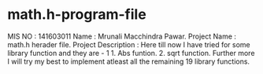 # math.h-program-file
MIS NO : 141603011
Name : Mrunali Macchindra Pawar.
Project Name : math.h herader file.
Project Description : Here till now I have tried for some library function and they are - 1
                      1. Abs funtion.
                      2. sqrt function.
                    Further more I will try my best to implement atleast all the  remaining 19 library functions.
